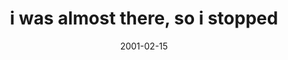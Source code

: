 ---
layout: base.njk
title : 'i was almost there, so i stopped' 
view_title : 'i was almost there, so i stopped' 
year : '2001' 
date : '2001-02-15' 
img_file : '/drawing/spaceship2.png' 
html_file : 'spaceship2' 
next_html : 'sodifferent.html' 
year_order : '34' 
permalink : "title/{{html_file}}.html"
---